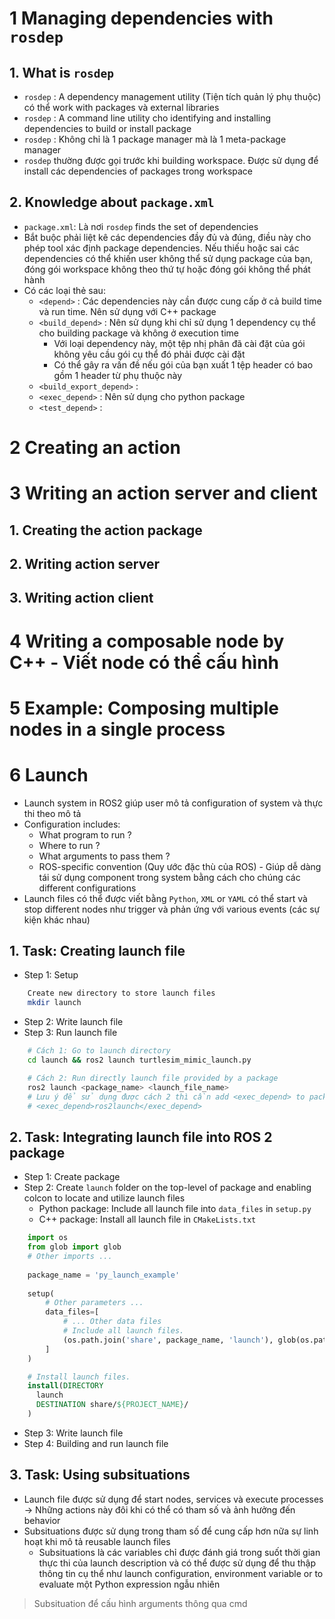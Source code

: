 # 1 Managing dependencies with `rosdep`
## 1. What is `rosdep`
- `rosdep` : A dependency management utility (Tiện tích quản lý phụ thuộc) có thể work with packages và external libraries
- `rosdep` : A command line utility cho identifying and installing dependencies to build or install package
- `rosdep` : Không chỉ là 1 package manager mà là 1 meta-package manager
- `rosdep` thường được gọi trước khi building workspace. Được sử dụng để install các dependencies of packages trong workspace

## 2. Knowledge about `package.xml`

- `package.xml`: Là nơi `rosdep` finds the set of dependencies
- Bắt buộc phải liệt kê các dependencies đầy đủ và đúng, điều này cho phép tool xác định package dependencies. Nếu thiếu hoặc sai các dependencies có thể khiến user không thể sử dụng package của bạn, đóng gói workspace không theo thứ tự hoặc đóng gói không thể phát hành
- Có các loại thẻ sau:
	- `<depend>` : Các dependencies này cần được cung cấp ở cả build time và run time. Nên sử dụng với C++ package
	- `<build_depend>` : Nên sử dụng khi chỉ sử dụng 1 dependency cụ thể cho building package và không ở execution time
		- Với loại dependency này, một tệp nhị phân đã cài đặt của gói không yêu cầu gói cụ thể đó phải được cài đặt
		- Có thể gây ra vấn đề nếu gói của bạn xuất 1 tệp header có bao gồm 1 header từ phụ thuộc này
	- `<build_export_depend>` : 
	- `<exec_depend>` : Nên sử dụng cho python package
	- `<test_depend>` : 

# 2 Creating an action

# 3 Writing an action server and client
## 1. Creating the action package

## 2. Writing action server

## 3. Writing action client


# 4 Writing a composable node by C++ - Viết node có thể cấu hình

# 5 Example: Composing multiple nodes in a single process


# 6 Launch
- Launch system in ROS2 giúp user mô tả configuration of system và thực thi theo mô tả
- Configuration includes:
	- What program to run ?
	- Where to run ?
	- What arguments to pass them ?
	- ROS-specific convention (Quy ước đặc thù của ROS) - Giúp dễ dàng tái sử dụng component trong system bằng cách cho chúng các different configurations
- Launch files có thể được viết bằng `Python`, `XML` or `YAML` có thể start và stop different nodes như trigger và phản ứng với various events (các sự kiện khác nhau)

## 1. Task: Creating launch file
- Step 1: Setup
```bash
	Create new directory to store launch files
	mkdir launch
```
- Step 2: Write launch file
- Step 3: Run launch file
```bash
	# Cách 1: Go to launch directory 
	cd launch && ros2 launch turtlesim_mimic_launch.py

	# Cách 2: Run directly launch file provided by a package
	ros2 launch <package_name> <launch_file_name>
	# Lưu ý để sử dụng được cách 2 thì cần add <exec_depend> to package.xml
	# <exec_depend>ros2launch</exec_depend>
```

## 2. Task: Integrating launch file into ROS 2 package
- Step 1: Create package
- Step 2: Create `launch` folder on the top-level of package and enabling colcon to locate and utilize launch files
	- Python package: Include all launch file into `data_files` in `setup.py`
	- C++ package: Install all launch file in `CMakeLists.txt`
```python
	import os
	from glob import glob
	# Other imports ...
	
	package_name = 'py_launch_example'
	
	setup(
	    # Other parameters ...
	    data_files=[
	        # ... Other data files
	        # Include all launch files.
	        (os.path.join('share', package_name, 'launch'), glob(os.path.join('launch', '*launch.[pxy][yma]*')))
	    ]
	)
```

```CMake
	# Install launch files.
	install(DIRECTORY
	  launch
	  DESTINATION share/${PROJECT_NAME}/
	)
```
- Step 3: Write launch file
- Step 4: Building and run launch file


## 3. Task: Using subsituations
- Launch file được sử dụng để start nodes, services và execute processes -> Những actions này đôi khi có thể có tham số và ảnh hưởng đến behavior
- Subsituations được sử dụng trong tham số để cung cấp hơn nữa sự linh hoạt khi mô tả reusable launch files
	- Subsituations là các variables chỉ được đánh giá trong suốt thời gian thực thi của launch description và có thể được sử dụng để thu thập thông tin cụ thể như launch configuration, environment variable or to evaluate một Python expression ngẫu nhiên
> Subsituation để cấu hình arguments thông qua cmd



